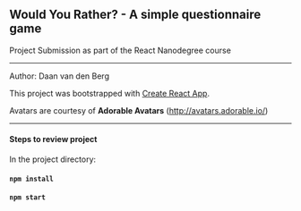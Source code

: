 Would You Rather? - A simple questionnaire game
-
Project Submission as part of the React Nanodegree course

***

Author: Daan van den Berg

This project was bootstrapped with [Create React App](https://github.com/facebook/create-react-app).

Avatars are courtesy of **Adorable Avatars** (http://avatars.adorable.io/)

***

#### Steps to review project

In the project directory:

#### `npm install`
#### `npm start`
